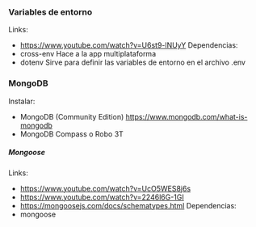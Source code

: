 ### Variables de entorno
Links:
- https://www.youtube.com/watch?v=U6st9-lNUyY
Dependencias:
- cross-env	Hace a la app multiplataforma
- dotenv	Sirve para definir las variables de entorno en el archivo .env

### MongoDB
Instalar:
- MongoDB (Community Edition) https://www.mongodb.com/what-is-mongodb
- MongoDB Compass o Robo 3T
##### Mongoose
Links:
- https://www.youtube.com/watch?v=UcO5WES8j6s
- https://www.youtube.com/watch?v=2246l6G-1GI
- https://mongoosejs.com/docs/schematypes.html
Dependencias:
- mongoose